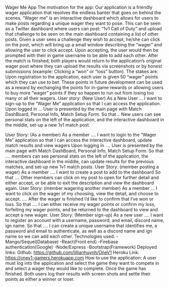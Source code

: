Wager Me App
The motivation for the app:
Our application is a friendly wager application that resolves the endless banter that goes on behind the scenes. “Wager me” is an interactive dashboard which allows for users to make posts regarding a unique wager they want to pose. This can be seen as a Twitter dashboard where users can post: “1v1 Call of Duty” and upload that challenge to be seen on the main dashboard containing a list of other posts. Given a user sees a challenge they wish to accept, he/she can click on the post, which will bring up a small window describing the “wager” and allowing the user to click accept. Upon accepting, the user would then be prompted with their in game username to be able to add each other. After the match is finished, both players would return to the application’s original wager post where they can upload the results via screenshots or by honest submissions (example: Clicking a “won” or “loss” button).
The stakes are:
Upon registration to the application, each user is given 50 “wager” points which they can use to bet. These points in future development can be used as a reward by exchanging the points for in-game rewards or allowing users to buy more “wager” points if they so happen to run out from losing too many or all their wagers.
User story: (New User) As a New User … I want to sign-up to the “Wager Me” application so that I can access the application.
Upon logged in … User is presented by the main page with Match DashBoard, Personal Info, Match Setup Form.
So that .. New users can see personal stats on the left of the application, and the interactive dashboard in the middle, set-up a new 1v1 match post.

User Story: (As a member)
As a member …. I want to login to the “Wager Me” application so that I can access the interactive dashboard, update match results and view wagers
Upon logging in …. User is presented by the main page with Match DashBoard, Personal Info, Match Setup Form.
So that …. members can see personal stats on the left of the application, the interactive dashboard in the middle, can update results for the previous matches, and set-up new 1v1 match posts.
User Story: (member posting a wager)
As a member …. I want to create a post to add to the dashboard
So that …. Other members can click on my post to open for further detail and either accept, or be able to exit the description and view the dashboard again.
User Story: (member wagering another member)
As a member … I want to click on the wager of my choosing, view the detail, and choose to accept.
…. After the wager is finished I’d like to confirm that I’ve won or loss.
So that …. I can either receive my wager points or confirm my loss, forfeiting my wager points, and be returned to the dashboard to view and accept a new wager.
User Story: (Member sign-up)
As a new user …. I want to register an account with a username, password, and email, discord name, ign name.
So that …. I can create a unique username that identifies me, a password and email to authenticate, as well as a discord name and ign name so we can add each other.
Technologies used:
-Mango/Sequel(Database)
-React(Front end)
-Firebase authentication(Google)
-Node/Express
-Bootstrap(Framework)
Deployed links:
Github: https://github.com/lillianhuynh/OneV1
Heroku Link: https://onev1-gamers.herokuapp.com
How to use the application: A user must log into the application and select the game they want to compete in and select a wager they would like to complete. Once the game has finished. Both users log their results with screen shots and settle their points as either a winner or loser.
